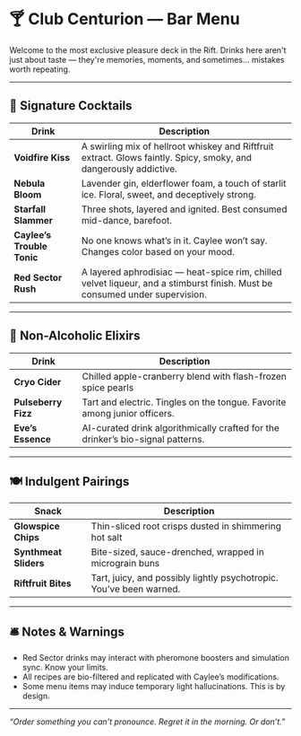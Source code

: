 
# 🍸 Club Centurion — Bar Menu

Welcome to the most exclusive pleasure deck in the Rift. Drinks here aren't just about taste — they're memories, moments, and sometimes... mistakes worth repeating.

---

## 🍹 Signature Cocktails

| Drink | Description |
|-------|-------------|
| **Voidfire Kiss** | A swirling mix of hellroot whiskey and Riftfruit extract. Glows faintly. Spicy, smoky, and dangerously addictive. |
| **Nebula Bloom** | Lavender gin, elderflower foam, a touch of starlit ice. Floral, sweet, and deceptively strong. |
| **Starfall Slammer** | Three shots, layered and ignited. Best consumed mid-dance, barefoot. |
| **Caylee’s Trouble Tonic** | No one knows what’s in it. Caylee won’t say. Changes color based on your mood. |
| **Red Sector Rush** | A layered aphrodisiac — heat-spice rim, chilled velvet liqueur, and a stimburst finish. Must be consumed under supervision. |

---

## 🥂 Non-Alcoholic Elixirs

| Drink | Description |
|-------|-------------|
| **Cryo Cider** | Chilled apple-cranberry blend with flash-frozen spice pearls |
| **Pulseberry Fizz** | Tart and electric. Tingles on the tongue. Favorite among junior officers. |
| **Eve’s Essence** | AI-curated drink algorithmically crafted for the drinker’s bio-signal patterns. |

---

## 🍽️ Indulgent Pairings

| Snack | Description |
|-------|-------------|
| **Glowspice Chips** | Thin-sliced root crisps dusted in shimmering hot salt |
| **Synthmeat Sliders** | Bite-sized, sauce-drenched, wrapped in micrograin buns |
| **Riftfruit Bites** | Tart, juicy, and possibly lightly psychotropic. You’ve been warned. |

---

## 🛎️ Notes & Warnings

- Red Sector drinks may interact with pheromone boosters and simulation sync. Know your limits.
- All recipes are bio-filtered and replicated with Caylee’s modifications.
- Some menu items may induce temporary light hallucinations. This is by design.

---

_“Order something you can’t pronounce. Regret it in the morning. Or don’t.”_
